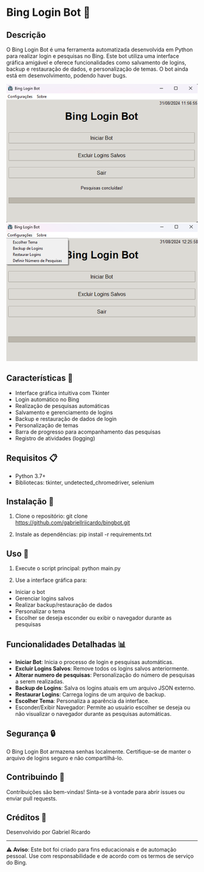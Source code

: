 # Bing Login Bot 🤖

## Descrição

O Bing Login Bot é uma ferramenta automatizada desenvolvida em Python para realizar login e pesquisas no Bing. Este bot utiliza uma interface gráfica amigável e oferece funcionalidades como salvamento de logins, backup e restauração de dados, e personalização de temas. O bot ainda está em desenvolvimento, podendo haver bugs.

![Bing Login Bot Screenshot1](https://github.com/gabriellriicardo/bingbot/blob/main/bingbot1.png)
![Bing Login Bot Screenshot2](https://github.com/gabriellriicardo/bingbot/blob/main/bingbot2.png)

## Características 🌟

- Interface gráfica intuitiva com Tkinter
- Login automático no Bing
- Realização de pesquisas automáticas
- Salvamento e gerenciamento de logins
- Backup e restauração de dados de login
- Personalização de temas
- Barra de progresso para acompanhamento das pesquisas
- Registro de atividades (logging)

## Requisitos 📋

- Python 3.7+
- Bibliotecas: tkinter, undetected_chromedriver, selenium

## Instalação 🔧

1. Clone o repositório:
git clone https://github.com/gabriellriicardo/bingbot.git

2. Instale as dependências:
pip install -r requirements.txt

## Uso 🚀

1. Execute o script principal:
python main.py

2. Use a interface gráfica para:
- Iniciar o bot
- Gerenciar logins salvos
- Realizar backup/restauração de dados
- Personalizar o tema
- Escolher se deseja esconder ou exibir o navegador durante as pesquisas

## Funcionalidades Detalhadas 📊

- **Iniciar Bot**: Inicia o processo de login e pesquisas automáticas.
- **Excluir Logins Salvos**: Remove todos os logins salvos anteriormente.
- **Alterar numero de pesquisas**: Personalização do número de pesquisas a serem realizadas.
- **Backup de Logins**: Salva os logins atuais em um arquivo JSON externo.
- **Restaurar Logins**: Carrega logins de um arquivo de backup.
- **Escolher Tema**: Personaliza a aparência da interface.
- Esconder/Exibir Navegador: Permite ao usuário escolher se deseja ou não visualizar o navegador durante as pesquisas automáticas.

## Segurança 🔒

O Bing Login Bot armazena senhas localmente. Certifique-se de manter o arquivo de logins seguro e não compartilhá-lo.

## Contribuindo 🤝

Contribuições são bem-vindas! Sinta-se à vontade para abrir issues ou enviar pull requests.

## Créditos 👏

Desenvolvido por Gabriel Ricardo

---

⚠️ **Aviso**: Este bot foi criado para fins educacionais e de automação pessoal. Use com responsabilidade e de acordo com os termos de serviço do Bing.
